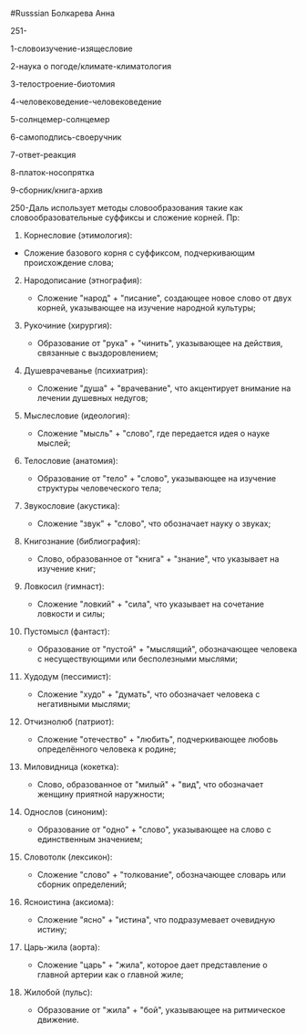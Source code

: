 #Russsian
Болкарева Анна

251-

1-словоизучение-изящесловие

2-наука о погоде/климате-климатология

3-телостроение-биотомия

4-человековедение-человековедение

5-солнцемер-солнцемер

6-самоподпись-своеручник

7-ответ-реакция

8-платок-носопрятка

9-сборник/книга-архив



250-Даль использует методы словообразования такие как словообразовательные суффиксы и сложение корней. Пр:

  1. Корнесловие (этимология):
     
   - Сложение базового корня с суффиксом, подчеркивающим происхождение слова;

2. Народописание (этнография):
   
   - Сложение "народ" + "писание", создающее новое слово от двух корней, указывающее на изучение народной культуры;

3. Рукочиние (хирургия):
   
   - Образование от "рука" + "чинить", указывающее на действия, связанные с выздоровлением;

4. Душеврачеванье (психиатрия):
   
   - Сложение "душа" + "врачевание", что акцентирует внимание на лечении душевных недугов;

5. Мыслесловие (идеология):
   
   - Сложение "мысль" + "слово", где передается идея о науке мыслей;

6. Телословие (анатомия):
   
   - Образование от "тело" + "слово", указывающее на изучение структуры человеческого тела;

7. Звукословие (акустика):
   
   - Сложение "звук" + "слово", что обозначает науку о звуках;

8. Книгознание (библиография):
   
   - Слово, образованное от "книга" + "знание", что указывает на изучение книг;

9. Ловкосил (гимнаст):

   - Сложение "ловкий" + "сила", что указывает на сочетание ловкости и силы;

10. Пустомысл (фантаст):
    
    - Образование от "пустой" + "мыслящий", обозначающее человека с несуществующими или бесполезными мыслями;

11. Худодум (пессимист):
    
    - Сложение "худо" + "думать", что обозначает человека с негативными мыслями;

12. Отчизнолюб (патриот):
    
    - Сложение "отечество" + "любить", подчеркивающее любовь определённого человека к родине;

13. Миловидница (кокетка):
    
    - Слово, образованное от "милый" + "вид", что обозначает женщину приятной наружности;

14. Однослов (синоним):
    
    - Образование от "одно" + "слово", указывающее на слово с единственным значением;

15. Словотолк (лексикон):
    
    - Сложение "слово" + "толкование", обозначающее словарь или сборник определений;

16. Ясноистина (аксиома):
    
    - Сложение "ясно" + "истина", что подразумевает очевидную истину;

17. Царь-жила (аорта):
    
    - Сложение "царь" + "жила", которое дает представление о главной артерии как о главной жиле;

18. Жилобой (пульс):
    
    - Образование от "жила" + "бой", указывающее на ритмическое движение.



